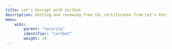 ```yaml
---
title: Let's Encrypt with Certbot
description: Getting and renewing free SSL certificates from Let's Encrypt using Certbot
menu:
    wiki:
        parent: "security"
        identifier: "certbot"
        weight: 10
---
```

